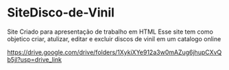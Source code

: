 # SiteDisco-de-Vinil
Site Criado para apresentação de trabalho em HTML
Esse site tem como objetico criar, atulizar, editar e excluir discos de vinil em um catalogo online

https://drive.google.com/drive/folders/1XykiXYe912a3w0mAZug6jhupCXvQb5jl?usp=drive_link
